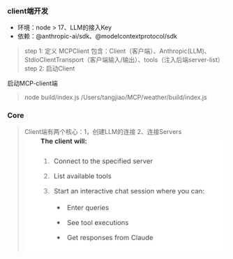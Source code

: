 ### client端开发 
- 环境：node > 17、LLM的接入Key
- 依赖：@anthropic-ai/sdk、@modelcontextprotocol/sdk
> step 1:  定义 MCPClient 包含：Client（客户端）、Anthropic(LLM)、StdioClientTransport（客户端输入/输出）、tools（注入后端server-list）
> step 2:  启动Client 

启动MCP-client端
> node build/index.js /Users/tangjiao/MCP/weather/build/index.js


### Core
> Client端有两个核心：1，创建LLM的连接 2、连接Servers
![alt text](image.png)
